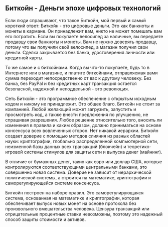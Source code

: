## Биткойн - Деньги эпохе цифровых технологий

Если люди спрашивают, что такое Биткойн, мой первый и самый короткий ответ: Биткойн - это цифровые деньги. Это как банкноты и монеты в кармане. Он принадлежит вам, никто не может помешать вам его потратить. Если вы покупаете велосипед за наличные, вы передаете продавцу свои банкноты и монеты. Вам не нужно доверять продавцу, потому что вы получили свой велосипед, а магазин получил свои деньги. Сделка закрывается без банка, удостоверения личности или кредитной карты.

То же самое и с биткойнами. Когда вы что-то покупаете, будь то в Интернете или в магазине, и платите биткойнами, отправляемая вами сумма переходит непосредственно от вас к другому человеку. Без банка, без PayPal и без кредитных карт транзакция остается безопасной, надежной и неподдельной - это революция.

Сеть Биткойн - это программное обеспечение с открытым исходным кодом и никому не принадлежит. Это общее благо. Биткойн не стоит за компанией. Любой желающий может загрузить, запустить и просмотреть код, а также внести предложения по улучшению, не спрашивая разрешения. Любое решение относительно того, вносить ли изменения в правила и каким образом, должно приниматься на основе консенсуса всех вовлеченных сторон. Нет никакой иерархии. Биткойн создает доверие с помощью методов слияния из разных областей науки: криптографии, глобально распределенной компьютерной сети, неизменной базы данных всех транзакций (блокчейн) и теоретико-игровой системы стимулов для защиты сети и выпуска денег (майнинг).

В отличие от бумажных денег, таких как евро или доллар США, которые контролируются соответствующими центральными банками, это совершенно новая система. Доверие не зависит от иерархической политической системы, а строится на математике, криптографии и саморегулирующейся системе консенсуса.

Биткойн построен на наборе правил. Это саморегулирующаяся система, основанная на математике и криптографии, которая обеспечивает выпуск новых монет на основе протокола без произвольного вмешательства человека. Цензура транзакций или отрицательные процентные ставки невозможны, поэтому это надежный способ защиты стоимости и активов.
